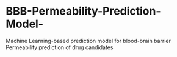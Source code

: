 # BBB-Permeability-Prediction-Model-
Machine Learning-based prediction model for blood-brain barrier Permeability prediction of drug candidates
